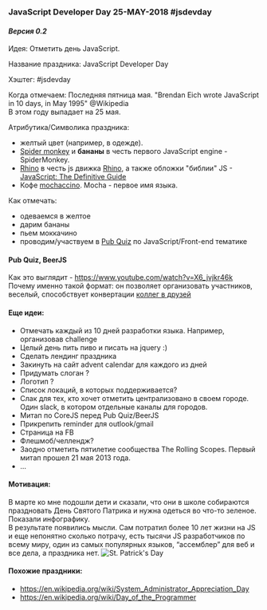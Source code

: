 ### JavaScript Developer Day 25-MAY-2018 #jsdevday 
#### *Версия 0.2* 

Идея: Отметить день JavaScript.

Название праздника: JavaScript Developer Day

Хэштег: #jsdevday

Когда отмечаем: Последняя пятница мая. "Brendan Eich wrote JavaScript in 10 days, in May 1995" @Wikipedia  
В этом году выпадает на 25 мая.   

Атрибутика/Символика праздника: 
- желтый цвет (например, в одежде).  
- [Spider monkey](https://en.wikipedia.org/wiki/Spider_monkey) и **бананы** в честь первого JavaScript engine - SpiderMonkey. 
- [Rhino](https://en.wikipedia.org/wiki/Rhinoceros) в честь js движка [Rhino](https://github.com/mozilla/rhino), а также обложки "библии" JS - [JavaScript: The Definitive Guide](http://shop.oreilly.com/product/9780596805531.do)
- Кофе [mochaccino](https://en.wikipedia.org/wiki/Caff%C3%A8_mocha). Mocha - первое имя языка.  

Как отмечать:
- одеваемся в желтое 
- дарим бананы
- пьем моккачино
- проводим/участвуем в [Pub Quiz](https://en.wikipedia.org/wiki/Pub_quiz) по JavaScript/Front-end тематике

#### Pub Quiz, BeerJS 
Как это выглядит - https://www.youtube.com/watch?v=X6_jvjkr46k
Почему именно такой формат: он позволяет организовать участников, веселый, способствует конвертации [коллег в друзей](https://www.ted.com/talks/robert_waldinger_what_makes_a_good_life_lessons_from_the_longest_study_on_happiness)

#### Еще идеи:
- Отмечать каждый из 10 дней разработки языка. Например, организовав challenge
- Целый день пить пиво и писать на jquery :)
- Сделать лендинг праздника
- Закинуть на сайт advent calendar для каждого из дней
- Придумать слоган ?
- Логотип ?
- Список локаций, в которых поддерживается?
- Слак для тех, кто хочет отметить централизовано в своем городе. Один slack, в котором отдельные каналы для городов.
- Митап по CoreJS перед Pub Quiz/BeerJS
- Прикрепить reminder для outlook/gmail
- Страница на FB
- Флешмоб/челлендж?
- Заодно отметить пятилетие сообщества The Rolling Scopes. Первый митап прошел 21 мая 2013 года.
- ...

#### Мотивация:
В марте ко мне подошли дети и сказали, что они в школе собираются праздновать День Святого Патрика и нужна одеться во что-то зеленое. Показали инфографику.  
В результате появились мысли. Сам потратил более 10 лет жизни на JS и еще непонятно сколько потрачу,  есть тысячи JS разработчиков по всему миру, один из самых популярных языков, “ассемблер” для веб и все дела, а праздника нет. 
![St. Patrick's Day](http://varabei.com/public/IMG_1057.jpg)

#### Похожие праздники:
- https://en.wikipedia.org/wiki/System_Administrator_Appreciation_Day
- https://en.wikipedia.org/wiki/Day_of_the_Programmer


